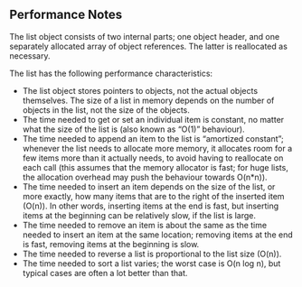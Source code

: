 ## Performance Notes

The list object consists of two internal parts; one object header, and one
separately allocated array of object references. The latter is reallocated as
necessary.

The list has the following performance characteristics:

* The list object stores pointers to objects, not the actual objects themselves.
  The size of a list in memory depends on the number of objects in the list, not
  the size of the objects.
* The time needed to get or set an individual item is constant, no matter what
  the size of the list is (also known as “O(1)” behaviour).
* The time needed to append an item to the list is “amortized constant”;
  whenever the list needs to allocate more memory, it allocates room for a few
  items more than it actually needs, to avoid having to reallocate on each call
  (this assumes that the memory allocator is fast; for huge lists, the
  allocation overhead may push the behaviour towards O(n*n)).
* The time needed to insert an item depends on the size of the list, or more
  exactly, how many items that are to the right of the inserted item (O(n)). In
  other words, inserting items at the end is fast, but inserting items at the
  beginning can be relatively slow, if the list is large.
* The time needed to remove an item is about the same as the time needed to
  insert an item at the same location; removing items at the end is fast,
  removing items at the beginning is slow.
* The time needed to reverse a list is proportional to the list size (O(n)).
* The time needed to sort a list varies; the worst case is O(n log n), but
  typical cases are often a lot better than that.
